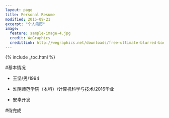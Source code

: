 ```yaml
---
layout: page
title: Personal Resume
modified: 2015-09-21
excerpt: "个人简历"
image:
  feature: sample-image-4.jpg
  credit: WeGraphics
  creditlink: http://wegraphics.net/downloads/free-ultimate-blurred-background-pack/
---
```


{% include _toc.html %}

#基本情况

- 王坚/男/1994

- 淮阴师范学院（本科）/计算机科学与技术/2016毕业

- 安卓开发

#待完成


